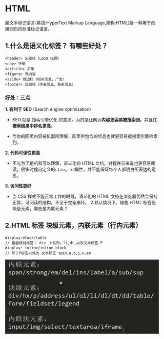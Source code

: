 # HTML

超文本标记语言(英语:HyperText Markup Language,简称:HTML)是一种用于创建网页的标准标记语言。

## 1.什么是语义化标签？ 有哪些好处？

```
<header> 头部栏（LOGO 标题）
<nav> 导航
<article> 文章
<figure> 流内容
<aside> 侧边栏（相关信息，广告）
<footer> 底部栏（作者信息，联系信息）
```

### 好处：三点

**1. 有利于 SEO** (Search engine optimization)

-   SEO 就是 搜索引擎优化 的意思。为的是让网页**内容更容易被搜索到**。并且在**搜索结果中排名更高**。

-   当你的网页内容被机器所理解，网页所包含的信息也就更容易被搜索引擎检索到。

**2. 代码可读性更高**

-   不光为了是机器可以理解，语义化的 HTML 文档，对程序员来说也更容易阅读。很多时候自定义的`class`，`id`属性，并不能保证每个人都明白所表达的意思。

**3. 访问性更好**

-   当 CSS 样式不能正常工作的时候，语义化的 HTML 文档在浏览器仍然会保持正常，可阅读的结构。不至于完全崩坏。 2.默认情况下，哪些 HTML 标签是块级元素，哪些是内联元素？

## 2.HTML 标签 块级元素，内联元素（行内元素）

```
display:block/table
// 容器级别标签： div ,h系列，li,dt,以及文本标签 P
diaplay: inline/inline-block
// 除了P标签以外的 文本标签 span,a,b,i,u,em
```

<img src="./images/块级元素，内联元素.png">
